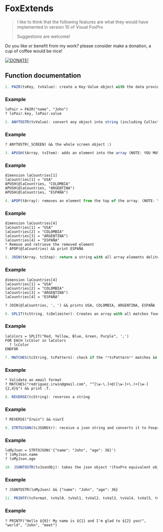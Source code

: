 FoxExtends
==========

> I like to think that the following features are what they would have implemented in version 10 of Visual FoxPro
>
> Suggestions are welcome!

Do you like or benefit from my work? please consider make a donation, a cup of coffee would be nice!

[![DONATE!](http://www.pngall.com/wp-content/uploads/2016/05/PayPal-Donate-Button-PNG-File-180x100.png)](https://www.paypal.com/donate/?hosted_button_id=LXQYXFP77AD2G) 

## Function documentation

```js 
1. PAIR(tvKey, tvValue): create a Key-Value object with the data provided.
```
### Example
```xBase
loPair = PAIR("name", "John")
? loPair.key, loPair.value
```

```js 
2. ANYTOSTR(tvValue): convert any object into string (including Collections)
```
### Example

```xBase
? ANYTOSTR(_SCREEN) && the whole screen object :)
```

```js 
3. APUSH(tArray, tvItem): adds an element into the array (NOTE: YOU MUST PASS THE ARRAY AS REFERENCE)
```
### Example

```xBase
dimension laCountries[1]
laCountries[1] = "USA"
APUSH(@laCountries, "COLOMBIA"
APUSH(@laCountries, "ARGENTINA")
APUSH(@laCountries, "ESPAÑA")
```

```js 
4. APOP(tArray): removes an element from the top of the array. (NOTE: YOU MUST PASS THE ARRAY AS REFERENCE)
```
### Example

```xBase
dimension laCountries[4]
laCountries[1] = "USA"
laCountries[2] = "COLOMBIA"
laCountries[3] = "ARGENTINA")
laCountries[4] = "ESPAÑA"
* Remove and retrieve the removed element
? APOP(@laCountries) && print ESPAÑA
```

```js 
5. JOIN(tArray, tcStep): return a string with all array elements delitemited by tcStep
```
### Example

```xBase
dimension laCountries[4]
laCountries[1] = "USA"
laCountries[2] = "COLOMBIA"
laCountries[3] = "ARGENTINA")
laCountries[4] = "ESPAÑA"

? JOIN(@laCountries, ', ') && prints USA, COLOMBIA, ARGENTINA, ESPAÑA
```

```js 
6. SPLIT(tcString, tcDelimiter): Creates an array with all matches found in the string provided.
```
### Example

```xBase
laColors = SPLIT("Red, Yellow, Blue, Green, Purple", ',')
FOR EACH lcColor in laColors
  ? lcColor
ENDFOR
```

```js 
7. MATCHES(tcString, tcPattern): check if the **tcPattern** matches in the string provided. (depends on **VBScript.RegExp** lib.)
```
### Example

```xBase
* Validate an email format
? MATCHES("rodriguez.irwin@gmail.com", "^[\w-\.]+@([\w-]+\.)+[\w-]{2,4}$") && print .T.
```
```js 
8. REVERSE(tcString): reverses a string
```
### Example

```xBase
? REVERSE("Irwin") && niwrI
```

```js 
9. STRTOJSON(tcJSONStr): receive a json string and converts it to Foxpro equivalent object.
```
### Example

```xBase
loMyJson = STRTOJSON('{"name": "John", "age": 36}')
? loMyJson.name
? loMyJson.age
```

```js 
10. JSONTOSTR(tvJsonObj): takes the json object *(FoxPro equivalent object)* and return the string representation.
```
### Example

```xBase
? JSONTOSTR(loMyJson) && {"name": "John", "age": 36}
```

```js 
11. PRINTF(tcFormat, tvVal0, tvVal1, tvVal2, tvVal3, tvVal4, tvVal5, tvVal6, tvVal7, tvVal8, tvVal9, tvVal10): pretty prints up to ten values (sorry for this limitation).
```
### Example

```xBase
? PRINTF("Hello ${0}! My name is ${1} and I'm glad to ${2} you!", "world", "John", "meet")
```

